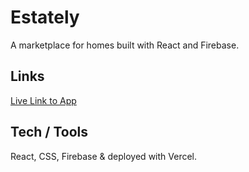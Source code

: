 # Estately

A marketplace for homes built with React and Firebase.

## Links
[Live Link to App](https://estately.vercel.app/) <br />  

## Tech / Tools
React, CSS, Firebase & deployed with Vercel.
